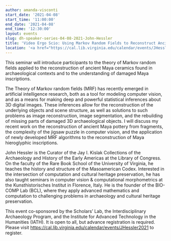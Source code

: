```yaml
---
author: amanda-visconti
start_date: '2021-04-08'
start_time: '11:00:00'
end_date: '2021-04-08'
end_time: '12:30:00'
layout: events
slug: dh-speaker-series-04-08-2021-John-Hessler
title: 'Video Ergo Scio: Using Markov Random Fields to Reconstruct Ancient Maya Ceramics and Inscriptions'
location: '<a href="https://cal.lib.virginia.edu/calendar/events/JHessler2021">Register for Zoom Link</a>'
---
```

This seminar will introduce participants to the theory of Markov random fields applied to the reconstruction of ancient Maya ceramics found in archaeological contexts and to the understanding of damaged Maya inscriptions.

The Theory of Markov random fields (MRF) has recently emerged in artificial intelligence research, both as a tool for modeling computer vision, and as a means for making deep and powerful statistical inferences about 3D digital images. These inferences allow for the reconstruction of the underlying objects and scene structure, as well as solutions to such problems as image reconstruction, image segmentation, and the rebuilding of missing parts of damaged 3D archaeological objects. I will discuss my recent work on the reconstruction of ancient Maya pottery from fragments, the complexity of the jigsaw puzzle in computer vision, and the application of newly developed MRF algorithms to the reconstruction of Maya hieroglyphic inscriptions.

John Hessler is the Curator of the Jay I. Kislak Collections of the Archaeology and History of the Early Americas at the Library of Congress. On the faculty of the Rare Book School of the University of Virginia, he teaches the history and structure of the Masoamerican Codex. Interested in the intersection of computation and cultural heritage preservation, he has also taught seminars in computer vision & computational morphometrics at the Kunsthistorisches Institut in Florence, Italy. He is the founder of the BIO-COMP Lab (BCL), where they apply advanced mathematics and computation to challenging problems in archaeology and cultural heritage preservation.

This event co-sponsored by the Scholars’ Lab, the Interdisciplinary Archaeology Program, and the Institute for Advanced Technology in the Humanities (IATH). It is open to all, but advance registration is required. Please visit https://cal.lib.virginia.edu/calendar/events/JHessler2021 to register.
